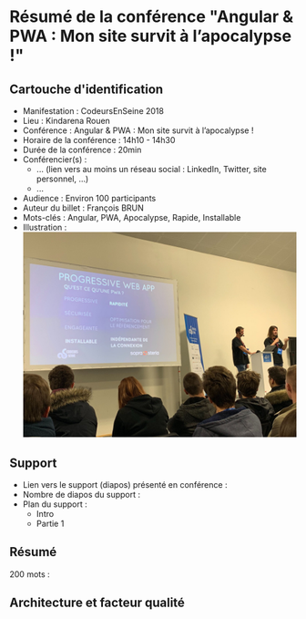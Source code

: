 # Résumé de la conférence "Angular & PWA : Mon site survit à l’apocalypse !"

## Cartouche d'identification

 - Manifestation : CodeursEnSeine 2018
 - Lieu : Kindarena Rouen
 - Conférence : Angular & PWA : Mon site survit à l’apocalypse !
 - Horaire de la conférence : 14h10 - 14h30
 - Durée de la conférence : 20min
 - Conférencier(s) :
   - ... (lien vers au moins un réseau social : LinkedIn, Twitter, site personnel, ...)
   - ...
 - Audience : Environ 100 participants
 - Auteur du billet : François BRUN
 - Mots-clés : Angular, PWA, Apocalypse, Rapide, Installable
 - Illustration : ![](confPWA-image.jpg)

## Support
 - Lien vers le support (diapos) présenté en conférence : 
 - Nombre de diapos du support :
 - Plan du support :
   - Intro
   - Partie 1

## Résumé
200 mots :



## Architecture et facteur qualité
